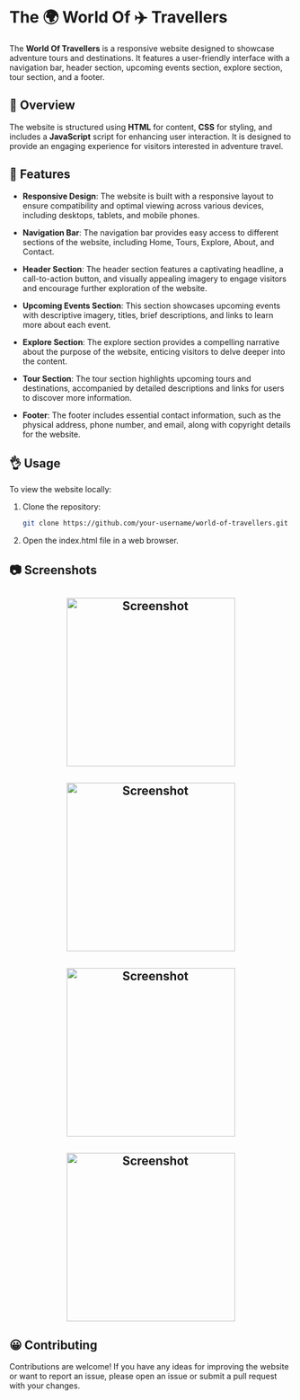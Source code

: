 # The 🌍 World Of ✈️ Travellers

The **World Of Travellers** is a responsive website designed to showcase adventure tours and destinations. It features a user-friendly interface with a navigation bar, header section, upcoming events section, explore section, tour section, and a footer.

## 🧐 Overview

The website is structured using **HTML** for content, **CSS** for styling, and includes a **JavaScript** script for enhancing user interaction. It is designed to provide an engaging experience for visitors interested in adventure travel.

## 🚀 Features

- **Responsive Design**: The website is built with a responsive layout to ensure compatibility and optimal viewing across various devices, including desktops, tablets, and mobile phones.

- **Navigation Bar**: The navigation bar provides easy access to different sections of the website, including Home, Tours, Explore, About, and Contact.

- **Header Section**: The header section features a captivating headline, a call-to-action button, and visually appealing imagery to engage visitors and encourage further exploration of the website.

- **Upcoming Events Section**: This section showcases upcoming events with descriptive imagery, titles, brief descriptions, and links to learn more about each event.

- **Explore Section**: The explore section provides a compelling narrative about the purpose of the website, enticing visitors to delve deeper into the content.

- **Tour Section**: The tour section highlights upcoming tours and destinations, accompanied by detailed descriptions and links for users to discover more information.

- **Footer**: The footer includes essential contact information, such as the physical address, phone number, and email, along with copyright details for the website.

## 👌 Usage

To view the website locally:

1. Clone the repository:

   ```bash
   git clone https://github.com/your-username/world-of-travellers.git

2. Open the index.html file in a web browser.
   
## 📷 Screenshots
<div>
   <h2 align="center"><img src="./Screenshot 1.png" alt="Screenshot" width="300" height="300"></h2>
   <h2 align="center"><img src="./Screenshot 2.png" alt="Screenshot" width="300" height="300"></h2>
   <h2 align="center"><img src="./Screenshot 3.png" alt="Screenshot" width="300" height="300"></h2>
   <h2 align="center"><img src="./Screenshot 4.png" alt="Screenshot" width="300" height="300"></h2>
</div>

## 😀 Contributing
Contributions are welcome! If you have any ideas for improving the website or want to report an issue, please open an issue or submit a pull request with your changes.
